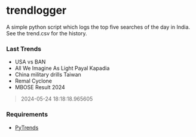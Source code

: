 # trendlogger
A simple python script which logs the top five searches of the day in India.<br>See the trend.csv for the history.<br>

<!-- Last Trends -->
### Last Trends
* USA vs BAN
* All We Imagine As Light Payal Kapadia
* China military drills Taiwan
* Remal Cyclone
* MBOSE Result 2024
> 2024-05-24 18:18:18.965605

<!-- Requirements -->
### Requirements
* [PyTrends](https://github.com/dreyco676/pytrends)
